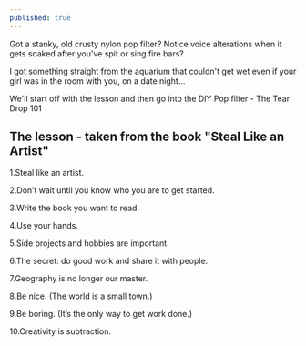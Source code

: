 ```yaml
---
published: true
---
```

Got a stanky, old crusty nylon pop filter? 
Notice voice alterations when it gets soaked after you've spit or sing fire bars?

I got something straight from the aquarium 
that couldn't get wet even if your girl was in the room with you, on a date night...

We'll start off with the lesson and then go into the DIY Pop filter - The Tear Drop 101

## The lesson - taken from the book "Steal Like an Artist"

1.Steal like an artist.

2.Don’t wait until you know who you are to get started.

3.Write the book you want to read.

4.Use your hands.

5.Side projects and hobbies are important.

6.The secret: do good work and share it with people.

7.Geography is no longer our master.

8.Be nice. (The world is a small town.)

9.Be boring. (It’s the only way to get work done.)

10.Creativity is subtraction.
